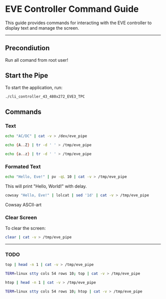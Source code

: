 # EVE Controller Command Guide

This guide provides commands for interacting with the EVE controller to display text and manage the screen.

---

## Precondiution

Run all comand from root user!

## Start the Pipe

To start the application, run:

```bash
./cli_controller_43_480x272_EVE3_TPC
```

## Commands

### Text

```bash
echo "AC/DC" | cat -v > /dev/eve_pipe
```

```bash
echo {A..Z} | tr -d ' ' > /tmp/eve_pipe
```

```bash
echo {a..z} | tr -d ' ' > /tmp/eve_pipe
```

### Formated Text

```bash
echo "Hello, Eve!" | pv -qL 10 | cat -v > /tmp/eve_pipe
```
This will print "Hello, World!" with delay.

```bash
cowsay "Hello, Eve!" | lolcat | sed '1d' | cat -v > /tmp/eve_pipe
```
Cowsay ASCII-art

### Clear Screen
To clear the screen:
```bash
clear | cat -v > /tmp/eve_pipe
```

---

### TODO 

```bash
top | head -n 1 | cat -v > /tmp/eve_pipe
```

```bash
TERM=linux stty cols 54 rows 10; top | cat -v > /tmp/eve_pipe
```

```bash
htop | head -n 1 | cat -v > /tmp/eve_pipe
```

```bash
TERM=linux stty cols 54 rows 10; htop | cat -v > /tmp/eve_pipe
```
